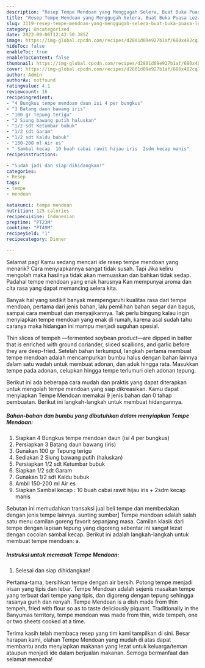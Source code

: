 ```yaml
---
description: "Resep Tempe Mendoan yang Menggugah Selera, Buat Buka Puasa Lezat"
title: "Resep Tempe Mendoan yang Menggugah Selera, Buat Buka Puasa Lezat"
slug: 3119-resep-tempe-mendoan-yang-menggugah-selera-buat-buka-puasa-lezat
category: Uncategorized
date: 2022-09-06T12:43:50.385Z
image: https://img-global.cpcdn.com/recipes/d2801d09e927b1af/680x482cq70/tempe-mendoan-foto-resep-utama.jpg
hideToc: false
enableToc: true
enableTocContent: false
thumbnail: https://img-global.cpcdn.com/recipes/d2801d09e927b1af/680x482cq70/tempe-mendoan-foto-resep-utama.jpg
cover: https://img-global.cpcdn.com/recipes/d2801d09e927b1af/680x482cq70/tempe-mendoan-foto-resep-utama.jpg
author: Admin
authorAv: notfound
ratingvalue: 4.1
reviewcount: 16
recipeingredient:
- "4 Bungkus tempe mendoan daun isi 4 per bungkus"
- "3 Batang daun bawang iris"
- "100 gr Tepung terigu"
- "2 Siung bawang putih haluskan"
- "1/2 sdt Ketumbar bubuk"
- "1/2 sdt Garam"
- "1/2 sdt Kaldu bubuk"
- "150-200 ml Air es"
- " Sambal kecap  10 buah cabai rawit hijau iris  2sdm kecap manis"
recipeinstructions:

- "Sudah jadi dan siap dihidangkan!"
categories:
- Resep
tags:
- tempe
- mendoan

katakunci: tempe mendoan 
nutrition: 125 calories
recipecuisine: Indonesian
preptime: "PT23M"
cooktime: "PT49M"
recipeyield: "1"
recipecategory: Dinner

---
```



Selamat pagi Kamu sedang mencari ide resep tempe mendoan yang menarik? Cara menyiapkannya sangat tidak susah. Tapi Jika keliru mengolah maka hasilnya tidak akan memuaskan dan bahkan tidak sedap. Padahal tempe mendoan yang enak harusnya Kan mempunyai aroma dan cita rasa yang dapat memancing selera kita.


Banyak hal yang sedikit banyak mempengaruhi kualitas rasa dari tempe mendoan, pertama dari jenis bahan, lalu pemilihan bahan segar dan bagus, sampai cara membuat dan menyajikannya. Tak perlu bingung kalau ingin menyiapkan tempe mendoan yang enak di rumah, karena asal sudah tahu caranya maka hidangan ini mampu menjadi suguhan spesial.

Thin slices of tempeh —fermented soybean product—are dipped in batter that is enriched with ground coriander, sliced scallions, and garlic before they are deep-fried. Setelah bahan terkumpul, langkah pertama membuat tempe mendoan adalah mencampurkan bumbu halus dengan bahan lainnya dalam satu wadah untuk membuat adonan, dan aduk hingga rata. Masukkan tempe pada adonan, celupkan hingga tempe terlumuri oleh adonan tepung.


Berikut ini ada beberapa cara mudah dan praktis yang dapat diterapkan untuk mengolah tempe mendoan yang siap dikreasikan. Kamu dapat menyiapkan Tempe Mendoan memakai 9 jenis bahan dan 0 tahap pembuatan. Berikut ini langkah-langkah untuk membuat hidangannya.

<!--inarticleads1-->

##### Bahan-bahan dan bumbu yang dibutuhkan dalam menyiapkan Tempe Mendoan:

1. Siapkan 4 Bungkus tempe mendoan daun (isi 4 per bungkus)
1. Persiapkan 3 Batang daun bawang (iris)
1. Gunakan 100 gr Tepung terigu
1. Sediakan 2 Siung bawang putih (haluskan)
1. Persiapkan 1/2 sdt Ketumbar bubuk
1. Siapkan 1/2 sdt Garam
1. Gunakan 1/2 sdt Kaldu bubuk
1. Ambil 150-200 ml Air es
1. Siapkan  Sambal kecap : 10 buah cabai rawit hijau iris + 2sdm kecap manis


Sebutan ini memudahkan transaksi jual beli tempe dan membedakan dengan jenis tempe lainnya. sunting sumber] Tempe mendoan adalah salah satu menu camilan goreng favorit sepanjang masa. Camilan klasik dari tempe dengan lapisan tepung yang digoreng sebentar ini sangat lezat dengan cocolan sambal kecap. Berikut ini adalah langkah-langkah untuk membuat tempe mendoan: a. 

<!--inarticleads2-->

##### Instruksi untuk memasak Tempe Mendoan:


1. Selesai dan siap dihidangkan!

Pertama-tama, bersihkan tempe dengan air bersih. Potong tempe menjadi irisan yang tipis dan lebar. Tempe Mendoan adalah sejenis masakan tempe yang terbuat dari tempe yang tipis, dan digoreng dengan tepung sehingga rasanya gurih dan renyah. Tempe Mendoan is a dish made from thin tempeh, fried with flour so as to taste deliciously piquant. Traditionally in the Banyumas territory, tempe mendoan was made from thin, wide tempeh, one or two sheets cooked at a time. 

Terima kasih telah membaca resep yang tim kami tampilkan di sini. Besar harapan kami, olahan Tempe Mendoan yang mudah di atas dapat membantu anda menyiapkan makanan yang lezat untuk keluarga/teman ataupun menjadi ide dalam berjualan makanan. Semoga bermanfaat dan selamat mencoba!
